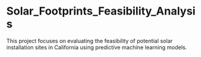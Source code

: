 # Solar_Footprints_Feasibility_Analysis
This project focuses on evaluating the feasibility of potential solar installation sites in California using predictive machine learning models.
